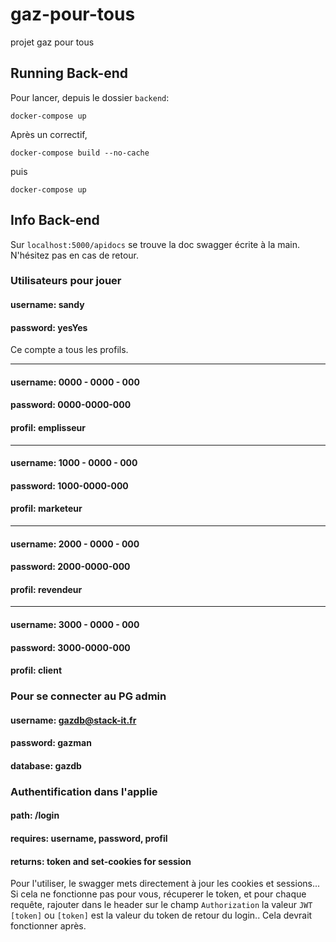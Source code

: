 # gaz-pour-tous
projet gaz pour tous

## Running Back-end

Pour lancer, depuis le dossier `backend`:

`docker-compose up`

Après un correctif, 


`docker-compose build --no-cache`

puis

`docker-compose up`


## Info Back-end

Sur `localhost:5000/apidocs` se trouve la doc swagger écrite à la main. N'hésitez pas en cas de retour.

### Utilisateurs pour jouer
#### username: sandy
#### password: yesYes
Ce compte a tous les profils.

---

#### username: 0000 - 0000 - 000
#### password: 0000-0000-000
#### profil: emplisseur

---


#### username: 1000 - 0000 - 000
#### password: 1000-0000-000
#### profil: marketeur

---


#### username: 2000 - 0000 - 000
#### password: 2000-0000-000
#### profil: revendeur

---


#### username: 3000 - 0000 - 000
#### password: 3000-0000-000
#### profil: client


### Pour se connecter au PG admin
#### username: gazdb@stack-it.fr
#### password: gazman
#### database: gazdb



### Authentification dans l'applie
#### path: /login
#### requires: username, password, profil
#### returns: token and set-cookies for session

Pour l'utiliser, le swagger mets directement à jour les cookies et sessions... Si cela ne fonctionne pas pour vous, récuperer le token, et pour chaque requête, rajouter dans le header sur le champ `Authorization` la valeur `JWT [token]` ou `[token]` est la valeur du token de retour du login.. Cela devrait fonctionner après.
